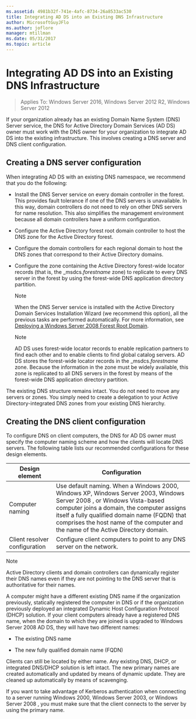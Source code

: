 ```yaml
---
ms.assetid: 4981b32f-741e-4afc-8734-26a8533ac530
title: Integrating AD DS into an Existing DNS Infrastructure
author: MicrosoftGuyJFlo
ms.author: joflore
manager: mtillman
ms.date: 05/31/2017
ms.topic: article
---
```


# Integrating AD DS into an Existing DNS Infrastructure

>Applies To: Windows Server 2016, Windows Server 2012 R2, Windows Server 2012

If your organization already has an existing Domain Name System (DNS) Server service, the DNS for Active Directory Domain Services (AD DS) owner must work with the DNS owner for your organization to integrate AD DS into the existing infrastructure. This involves creating a DNS server and DNS client configuration.

## Creating a DNS server configuration
When integrating AD DS with an existing DNS namespace, we recommend that you do the following:

-   Install the DNS Server service on every domain controller in the forest. This provides fault tolerance if one of the DNS servers is unavailable. In this way, domain controllers do not need to rely on other DNS servers for name resolution. This also simplifies the management environment because all domain controllers have a uniform configuration.

-   Configure the Active Directory forest root domain controller to host the DNS zone for the Active Directory forest.

-   Configure the domain controllers for each regional domain to host the DNS zones that correspond to their Active Directory domains.

-   Configure the zone containing the Active Directory forest-wide locator records (that is, the _msdcs.*forestname* zone) to replicate to every DNS server in the forest by using the forest-wide DNS application directory partition.

    > [!NOTE]
    > When the DNS Server service is installed with the Active Directory Domain Services Installation Wizard (we recommend this option), all the previous tasks are performed automatically. For more information, see [Deploying a Windows Server 2008 Forest Root Domain](/previous-versions/windows/it-pro/windows-server-2008-R2-and-2008/cc731174(v=ws.10)).

    > [!NOTE]
    > AD DS uses forest-wide locator records to enable replication partners to find each other and to enable clients to find global catalog servers. AD DS stores the forest-wide locator records in the _msdcs.*forestname* zone. Because the information in the zone must be widely available, this zone is replicated to all DNS servers in the forest by means of the forest-wide DNS application directory partition.

The existing DNS structure remains intact. You do not need to move any servers or zones. You simply need to create a delegation to your Active Directory-integrated DNS zones from your existing DNS hierarchy.

## Creating the DNS client configuration
To configure DNS on client computers, the DNS for AD DS owner must specify the computer naming scheme and how the clients will locate DNS servers. The following table lists our recommended configurations for these design elements.

|Design element|Configuration|
|------------------|-----------------|
|Computer naming|Use default naming. When a Windows 2000, Windows XP, Windows Server 2003,  Windows Server 2008 , or Windows Vista-based computer joins a domain, the computer assigns itself a fully qualified domain name (FQDN) that comprises the host name of the computer and the name of the Active Directory domain.|
|Client resolver configuration|Configure client computers to point to any DNS server on the network.|

> [!NOTE]
> Active Directory clients and domain controllers can dynamically register their DNS names even if they are not pointing to the DNS server that is authoritative for their names.

A computer might have a different existing DNS name if the organization previously, statically registered the computer in DNS or if the organization previously deployed an integrated Dynamic Host Configuration Protocol (DHCP) solution. If your client computers already have a registered DNS name, when the domain to which they are joined is upgraded to  Windows Server 2008  AD DS, they will have two different names:

-   The existing DNS name

-   The new fully qualified domain name (FQDN)

Clients can still be located by either name. Any existing DNS, DHCP, or integrated DNS/DHCP solution is left intact. The new primary names are created automatically and updated by means of dynamic update. They are cleaned up automatically by means of scavenging.

If you want to take advantage of Kerberos authentication when connecting to a server running Windows 2000, Windows Server 2003, or  Windows Server 2008 , you must make sure that the client connects to the server by using the primary name.

